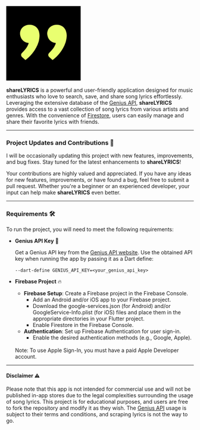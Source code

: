 <img src="assets/app_logos/share_lyrics_logo.png" alt="shareLYRICS Logo" width="200" height="200">

**shareLYRICS** is a powerful and user-friendly application designed for music enthusiasts who love to search, save,
and
share song lyrics effortlessly.
Leveraging the extensive database of the [Genius API][genius_api_link], **shareLYRICS**
provides access to a vast collection of song lyrics from various artists and genres.
With the convenience
of [Firestore][firestore_link], users can easily manage and share their favorite lyrics with friends.

---

### Project Updates and Contributions 🚀

I will be occasionally updating this project with new features, improvements, and bug fixes. Stay tuned for the latest
enhancements to **shareLYRICS**!

Your contributions are highly valued and appreciated. If you have any ideas for new features, improvements, or have
found a bug, feel free to submit a pull request. Whether you're a beginner or an experienced developer, your input can
help make **shareLYRICS** even better.

---

### Requirements 🛠️

To run the project, you will need to meet the following requirements:

- **Genius API Key** 🔑

  Get a Genius API key from the [Genius API website][genius_api_link]. Use the obtained API key when running the app by
  passing it as a Dart define:
    ```
    --dart-define GENIUS_API_KEY=<your_genius_api_key>
    ```

- **Firebase Project** 🔥

    - **Firebase Setup**: Create a Firebase project in the Firebase Console.
        - Add an Android and/or iOS app to your Firebase project.
        - Download the google-services.json (for Android) and/or GoogleService-Info.plist (for iOS) files and place them
          in the appropriate directories in your Flutter project.
        - Enable Firestore in the Firebase Console.
    - **Authentication**: Set up Firebase Authentication for user sign-in.
        - Enable the desired authentication methods (e.g., Google, Apple).

    <br>
    Note: To use Apple Sign-In, you must have a paid Apple Developer account.

---

#### Disclaimer ⚠️

Please note that this app is not intended for commercial use and will not be published in-app stores due to the legal
complexities surrounding the usage of song lyrics. This project is for educational purposes, and users are free to fork
the repository and modify it as they wish. The [Genius API][genius_api_link] usage is subject to their terms and
conditions, and scraping lyrics is not the way to go.

[genius_api_link]: https://docs.genius.com/

[firestore_link]: https://firebase.google.com/docs/firestore
